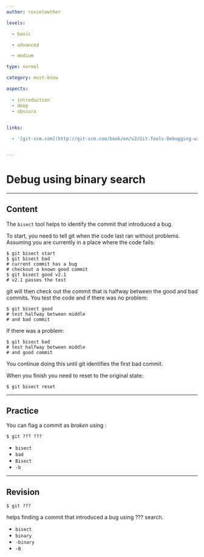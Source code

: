 ```yaml
---
author: rosielowther

levels:

  - basic

  - advanced

  - medium

type: normal

category: must-know

aspects:
  
  - introduction
  - deep
  - obscura
  

links:

  - '[git-scm.com](http://git-scm.com/book/en/v2/Git-Tools-Debugging-with-Git){website}'


---
```


# Debug using binary search

---
## Content

The `bisect` tool helps to identify the commit that introduced a bug.

To start, you need to tell git when the code last ran without problems. Assuming you are currently in a place where the code fails:
```
$ git bisect start
$ git bisect bad
# current commit has a bug
# checkout a known good commit
$ git bisect good v2.1
# v2.1 passes the test
``` 
git will then check out the commit that is halfway between the good and bad commits. You test the code and if there was no problem:
```
$ git bisect good
# test halfway between middle 
# and bad commit
```
If there was a problem:
```
$ git bisect bad
# test halfway between middle
# and good commit
```
You continue doing this until git identifies the first bad commit.

When you finish you need to reset to the original state:
```
$ git bisect reset
```

---
## Practice

You can flag a commit as *broken* using :
```
$ git ??? ???
```

* `bisect`
* `bad`
* `Bisect`
* `-b`

---
## Revision

```$ git ???``` 

helps finding a commit that introduced a bug using ??? search.

* `bisect`
* `binary`
* `-binary`
* `-B`

 
